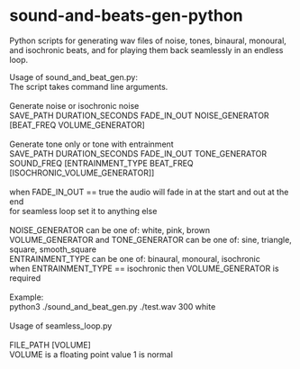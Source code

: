 # sound-and-beats-gen-python
Python scripts for generating wav files of noise, tones, binaural, monoural, and isochronic beats, and for playing them back seamlessly in an endless loop.

Usage of sound_and_beat_gen.py:<br/>
The script takes command line arguments.<br/><br/>
Generate noise or isochronic noise<br/>
SAVE_PATH DURATION_SECONDS FADE_IN_OUT NOISE_GENERATOR [BEAT_FREQ VOLUME_GENERATOR]<br/><br/>
Generate tone only or tone with entrainment<br/>
SAVE_PATH DURATION_SECONDS FADE_IN_OUT TONE_GENERATOR SOUND_FREQ [ENTRAINMENT_TYPE BEAT_FREQ [ISOCHRONIC_VOLUME_GENERATOR]]<br/><br/>
when FADE_IN_OUT == true the audio will fade in at the start and out at the end<br/>
for seamless loop set it to anything else<br/><br/>
NOISE_GENERATOR can be one of: white, pink, brown<br/>
VOLUME_GENERATOR and TONE_GENERATOR can be one of: sine, triangle, square, smooth_square<br/>
ENTRAINMENT_TYPE can be one of: binaural, monoural, isochronic<br/>
when ENTRAINMENT_TYPE == isochronic then VOLUME_GENERATOR is required<br/><br/>
Example:<br/>
python3 ./sound_and_beat_gen.py ./test.wav 300 white<br/><br/>
Usage of seamless_loop.py<br/><br/>
FILE_PATH [VOLUME]<br/>
VOLUME is a floating point value 1 is normal
